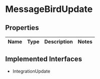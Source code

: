 

# MessageBirdUpdate

## Properties

Name | Type | Description | Notes
------------ | ------------- | ------------- | -------------


## Implemented Interfaces

* IntegrationUpdate


